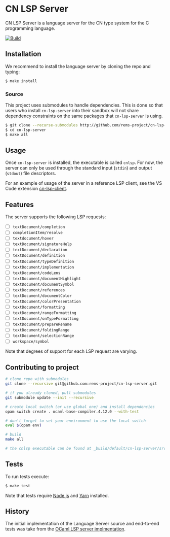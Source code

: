 # CN LSP Server

CN LSP Server is a language server for the CN type system for the C programming language.

[![Build](https://github.com/rems-project/cn-lsp-server/workflows/Build%20and%20Test/badge.svg)](https://github.com/rems-project/cn-lsp-server/actions)

## Installation

We recommend to install the language server by cloning the repo and typing:

```sh
$ make install
```

<!--
We recommend to install the language server via a package manager such as
[opam](http://github.com/ocaml/opam) or [esy](https://github.com/esy/esy).

### Opam

To install the language server in the currently used opam [switch](https://opam.ocaml.org/doc/Manual.html#Switches):

```sh
$ opam install cn-lsp-server
```

*Note:* you will need to install `cn-lsp-server` in every switch where you would like
to use it.

### Esy

To add the language server to an esy project, run in terminal:

```
$ esy add @opam/cn-lsp-server
```
-->

### Source

This project uses submodules to handle dependencies. This is done so that users
who install `cn-lsp-server` into their sandbox will not share dependency constraints on
the same packages that `cn-lsp-server` is using.

```sh
$ git clone --recurse-submodules http://github.com/rems-project/cn-lsp-server.git
$ cd cn-lsp-server
$ make all
```

## Usage

Once `cn-lsp-server` is installed, the executable is called `cnlsp`. For now,
the server can only be used through the standard input (`stdin`) and output
(`stdout`) file descriptors.

For an example of usage of the server in a reference LSP client, see the VS Code extension
[cn-lsp-client](https://github.com/rems-project/cn-lsp-client).

## Features

The server supports the following LSP requests:

- [ ] `textDocument/completion`
- [ ] `completionItem/resolve`
- [ ] `textdocument/hover`
- [ ] `textDocument/signatureHelp`
- [ ] `textDocument/declaration`
- [ ] `textDocument/definition`
- [ ] `textDocument/typeDefinition`
- [ ] `textDocument/implementation`
- [ ] `textDocument/codeLens`
- [ ] `textDocument/documentHighlight`
- [ ] `textDocument/documentSymbol`
- [ ] `textDocument/references`
- [ ] `textDocument/documentColor`
- [ ] `textDocument/colorPresentation`
- [ ] `textDocument/formatting`
- [ ] `textDocument/rangeFormatting`
- [ ] `textDocument/onTypeFormatting`
- [ ] `textDocument/prepareRename`
- [ ] `textDocument/foldingRange`
- [ ] `textDocument/selectionRange`
- [ ] `workspace/symbol`

Note that degrees of support for each LSP request are varying.

## Contributing to project

```bash
# clone repo with submodules
git clone --recursive git@github.com:rems-project/cn-lsp-server.git

# if you already cloned, pull submodules
git submodule update --init --recursive

# create local switch (or use global one) and install dependencies
opam switch create . ocaml-base-compiler.4.12.0 --with-test

# don't forget to set your environment to use the local switch
eval $(opam env)

# build
make all

# the cnlsp executable can be found at _build/default/cn-lsp-server/src/main.exe
```

## Tests

To run tests execute:

```sh
$ make test
```

Note that tests require [Node.js](https://nodejs.org/en/) and
[Yarn](https://yarnpkg.com/lang/en/) installed.

## History

The initial implementation of the Language Server source and end-to-end tests
was take from the [OCaml LSP server implmentation](https://github.com/ocaml/ocaml-lsp).

